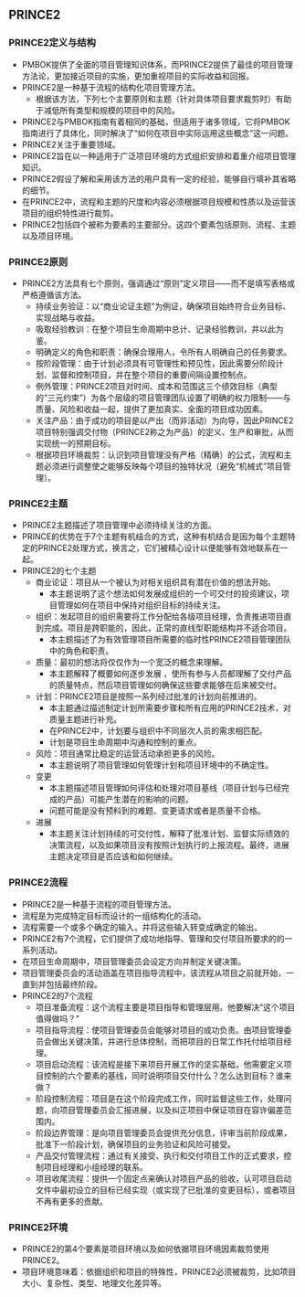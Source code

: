 ## PRINCE2

### PRINCE2定义与结构

- PMBOK提供了全面的项目管理知识体系，而PRINCE2提供了最佳的项目管理方法论，更加接近项目的实施，更加重视项目的实际收益和回报。
- PRINCE2是一种基于流程的结构化项目管理方法。
	- 根据该方法，下列七个主要原则和主题（针对具体项目要求裁剪时）有助于减低所有类型和规模的项目中的风险。
- PRINCE2与PMBOK指南有着相同的基础，但适用于诸多领域，它将PMBOK指南进行了具体化，同时解决了“如何在项目中实际运用这些概念”这一问题。
- PRINCE2关注于重要领域。
- PRINCE2旨在以一种适用于广泛项目环境的方式组织安排和着重介绍项目管理知识。
- PRINCE2假设了解和采用该方法的用户具有一定的经验，能够自行填补其省略的细节。
- 在PRINCE2中，流程和主题的尺度和内容必须根据项目规模和性质以及运营该项目的组织特性进行裁剪。
- PRINCE2包括四个被称为要素的主要部分。这四个要素包括原则、流程、主题以及项目环境。

### PRINCE2原则

- PRINCE2方法具有七个原则，强调通过“原则”定义项目——而不是填写表格或严格遵循该方法。
	- 持续业务验证：以“商业论证主题”为例证，确保项目始终符合业务目标、实现战略与收益。
	- 吸取经验教训：在整个项目生命周期中总计、记录经验教训，并以此为鉴。
	- 明确定义的角色和职责：确保合理用人，令所有人明确自己的任务要求。
	- 按阶段管理：由于计划必须具有可管理性和预见性，因此需要分阶段计划、监督和控制项目，并在整个项目的重要间隔设置控制点。
	- 例外管理：PRINCE2项目对时间、成本和范围这三个绩效目标（典型的“三元约束”）为各个层级的项目管理团队设置了明确的权力限制——与质量、风险和收益一起，提供了更加真实、全面的项目成功因素。
	- 关注产品：由于成功的项目是以产出（而非活动）为向导，因此PRINCE2项目特别强调交付物（PRINCE2称之为产品）的定义、生产和审批，从而实现统一的预期目标。
	- 根据项目环境裁剪：认识到项目管理没有严格（精确）的公式，流程和主题必须进行调整使之能够反映每个项目的独特状况（避免“机械式”项目管理）。

### PRINCE2主题

- PRINCE2主题描述了项目管理中必须持续关注的方面。
- PRINCE的优势在于7个主题有机结合的方式，这种有机结合是因为每个主题特定的PRINCE2处理方式，换言之，它们被精心设计以便能够有效地联系在一起。
- PRINCE2的七个主题
	- 商业论证：项目从一个被认为对相关组织具有潜在价值的想法开始。
		- 本主题说明了这个想法如何发展成组织的一个可交付的投资建议，项目管理如何在项目中保持对组织目标的持续关注。
	- 组织：发起项目的组织需要将工作分配给各级项目经理，负责推进项目直到完成。项目是跨职能的，因此，正常的直线型职能结构并不适合项目。
		- 本主题描述了为有效管理项目所需要的临时性PRINCE2项目管理团队中的角色和职责。
	- 质量：最初的想法将仅仅作为一个宽泛的概念来理解。
		- 本主题解释了概要如何逐步发展 ，使所有参与人员都理解了交付产品的质量特点，然后项目管理如何确保这些要求能够在后来被交付。
	- 计划：PRINCE2项目是按照一系列经过批准的计划向前推进的。
		- 本主题通过描述制定计划所需要步骤和所有应用的PRINCE2技术，对质量主题进行补充。
		- 在PRINCE2中，计划要与组织中不同层次人员的需求相匹配。
		- 计划是项目生命周期中沟通和控制的重点。
	- 风险：项目通常比稳定的运营活动承担更多的风险。
		- 本主题说明了项目管理如何管理计划和项目环境中的不确定性。
	- 变更
		- 本主题描述项目管理如何评估和处理对项目基线（项目计划与已经完成的产品）可能产生潜在的影响的问题。
		- 问题可能是没有预料到的难题、变更请求或者是质量不合格。
	- 进展
		- 本主题关注计划持续的可交付性，解释了批准计划、监督实际绩效的决策流程，以及如果项目没有按照计划执行的上报流程。最终，进展主题决定项目是否应该和如何继续。

### PRINCE2流程

- PRINCE2是一种基于流程的项目管理方法。
- 流程是为完成特定目标而设计的一组结构化的活动。
- 流程需要一个或多个确定的输入，并将这些输入转变成确定的输出。
- PRINCE2有7个流程，它们提供了成功地指导、管理和交付项目所要求的的一系列活动。
- 在项目生命周期中，项目管理委员会设定方向并制定关键决策。
- 项目管理委员会的活动涵盖在项目指导流程中，该流程从项目之前就开始，一直到并包括最终阶段。
- PRINCE2的7个流程
	- 项目准备流程：这个流程主要是项目指导和管理层用。他要解决“这个项目值得做吗？”
	- 项目指导流程：使项目管理委员会能够对项目的成功负责。由项目管理委员会做出关键决策，并进行总体控制，而把项目的日常工作托付给项目经理。
	- 项目启动流程：该流程是接下来项目开展工作的坚实基础，他需要定义项目控制的六个要素的基线，同时说明项目交付什么？怎么达到目标？谁来做？
	- 阶段控制流程：项目是在这个阶段完成工作，同时监督这些工作，处理问题，向项目管理委员会汇报进展，以及纠正项目中保证项目在容许偏差范围内。
	- 阶段边界管理：是向项目管理委员会提供充分信息，评审当前阶段成果，批准下一阶段计划，确保项目的业务验证和风险可接受。
	- 产品交付管理流程：通过有关接受、执行和交付项目工作的正式要求，控制项目经理和小组经理的联系。
	- 项目收尾流程：提供一个固定点来确认对项目产品的验收，认可项目启动文件中最初设立的目标已经实现（或实现了已批准的变更目标），或者项目不再有更多的贡献。

### PRINCE2环境

- PRINCE2的第4个要素是项目环境以及如何依据项目环境因素裁剪使用PRINCE2。
- 项目环境意味着：依据组织和项目的特殊性，PRINCE2必须被裁剪，比如项目大小、复杂性、类型、地理文化差异等。